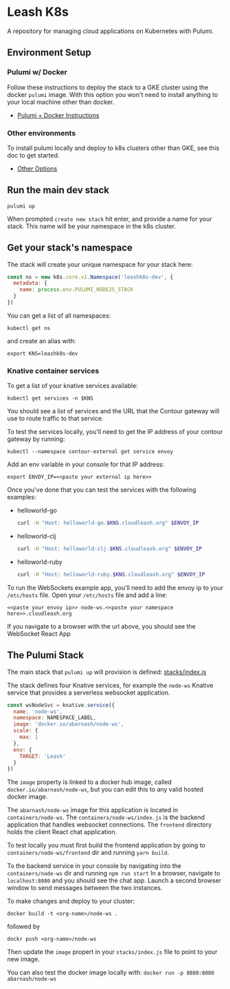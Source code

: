 # Leash K8s

A repository for managing cloud applications on Kubernetes with
Pulumi.

## Environment Setup

### Pulumi w/ Docker
Follow these instructions to deploy the stack to a GKE cluster using the docker `pulumi` image. With this option you won't need to install anything to your local machine other than docker.
- [Pulumi + Docker Instructions](docs/pulumi-docker.md)

### Other environments
To install pulumi locally and deploy to k8s clusters other than GKE, see this doc to get started.
- [Other Options](docs/installation.md)

## Run the main dev stack

`pulumi up`

When prompted `create new stack` hit enter, and provide a name for your stack. This name will be your namespace in the k8s cluster.

## Get your stack's namespace
The stack will create your unique namespace for your stack here:

```js
const ns = new k8s.core.v1.Namespace('leashk8s-dev', {
  metadata: {
    name: process.env.PULUMI_NODEJS_STACK
  }
})
```

You can get a list of all namespaces:

`kubectl get ns`

and create an alias with:

`export KNS=leashk8s-dev`



### Knative container services

To get a list of your knative services available:

`kubectl get services -n $KNS`

You should see a list of services and the URL that the Contour gateway will use to route traffic to that service.

To test the services locally, you'll need to get the IP address of your contour gateway by running:

`kubectl --namespace contour-external get service envoy`

Add an env variable in your console for that IP address:

`export ENVOY_IP=<<paste your external ip here>>`

Once you've done that you can test the services with the following examples:

  - helloworld-go
    ```sh
    curl -H "Host: helloworld-go.$KNS.cloudleash.org" $ENVOY_IP
    ```
  - helloworld-clj
    ```sh
    curl -H "Host: helloworld-clj.$KNS.cloudleash.org" $ENVOY_IP
    ```
  - helloworld-ruby
    ```sh
    curl -H "Host: helloworld-ruby.$KNS.cloudleash.org" $ENVOY_IP
    ```

To run the WebSockets example app, you'll need to add the envoy ip to your `/etc/hosts` file.
Open your `/etc/hosts` file and add a line:

`<<paste your envoy ip>> node-ws.<<paste your namespace here>>.cloudleash.org`

If you navigate to a browser with the url above, you should see the WebSocket React App

## The Pulumi Stack

The main stack that `pulumi up` will provision is defined:
[stacks/index.js](stacks/index.js)

The stack defines four Knative services, for example the `node-ws` Knative service that provides a serverless websocket application.

```js
const wsNodeSvc = knative.service({
  name: 'node-ws',
  namespace: NAMESPACE_LABEL,
  image: 'docker.io/abarnash/node-ws',
  scale: {
    max: 1
  },
  env: {
    TARGET: 'Leash'
  }
})
```

The `image` property is linked to a docker hub image, called `docker.io/abarnash/node-ws`, but you can edit this to any valid hosted docker image.

The `abarnash/node-ws` image for this application is located in `containers/node-ws`. The `containers/node-ws/index.js` is the backend application that handles websocket connections. The `frontend` directory holds the client React chat application.

To test locally you must first build the frontend application by going to `containers/node-ws/frontend` dir and running `yarn build`.

To the backend service in your console by navigating into the
`containers/node-ws` dir and running `npm run start`
In a browser, navigate to `localhost:8080` and you should see the chat app. Launch a second browser window to send messages between the two instances.

To make changes and deploy to your cluster:

`docker build -t <org-name>/node-ws .`

followed by

`dockr push <org-name>/node-ws`

Then update the `image` propert in your `stacks/index.js` file to point to your new image.

You can also test the docker image locally with:
`docker run -p 8080:8080 abarnash/node-ws`
